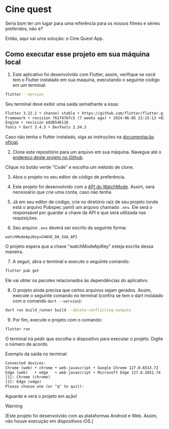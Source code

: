 # Cine quest

Seria bom ter um lugar para uma referência para os nossos filmes e séries preferidos, não é?

Então, aqui vai uma solução: o Cine Quest App.

## Como executar esse projeto em sua máquina local

1. Este aplicativo foi desenvolvido com Flutter, assim, verifique se você tem o Flutter instalado em sua máquina, executando o seguinte código em um terminal:

```sh
flutter --version
```

Seu terminal deve exibir uma saída semelhante a essa:

```txt
Flutter 3.22.2 • channel stable • https://github.com/flutter/flutter.git
Framework • revision 761747bfc5 (7 weeks ago) • 2024-06-05 22:15:13 +0200
Engine • revision edd8546116
Tools • Dart 3.4.3 • DevTools 2.34.3
```

Caso não tenha o flutter instalado, siga as instruções na [documentação oficial](https://docs.flutter.dev/get-started/install).

2. Clone este repositório para um arquivo em sua máquina. Navegue até o [endereço deste projeto no Github](https://github.com/ElanDeyan/cine_quest_app).

Clique no botão verde "Code" e escolha um método de clone.

3. Abra o projeto no seu editor de código de preferência.

4. Este projeto foi desenvolvido com a [API do WatchMode](https://api.watchmode.com/). Assim, será necessário que crie uma conta, caso não tenha.

5. Já em seu editor de código, crie no diretório raiz de seu projeto (onde está o arquivo Pubspec.yaml) um arquivo chamado `.env`. Ele será o responsável por guardar a chave da API e que será utilizada nas requisições.

6. Seu arquivo `.env` deverá ser escrito da seguinte forma:

```.env
watchModeApiKey=CHAVE_DA_SUA_API
```

O projeto espera que a chave "watchModeApiKey" esteja escrita dessa maneira.

7. A seguir, abra o terminal e execute o seguinte comando:

```sh
flutter pub get
```

Ele vai obter os pacotes relacionados às dependências do aplicativo.

8. O projeto ainda precisa que certos arquivos sejam gerados. Assim, execute o seguinte comando no terminal (confira se tem o dart instalado com o comando `dart --version`):

```sh
dart run build_runner build --delete-conflicting-outputs
```

9. Por fim, execute o projeto com o comando:

```sh
flutter run
```

O terminal irá pedir que escolha o dispositivo para executar o projeto. Digite o número de acordo.

Exemplo da saída no terminal:

```txt
Connected devices:
Chrome (web) • chrome • web-javascript • Google Chrome 127.0.6533.72
Edge (web)   • edge   • web-javascript • Microsoft Edge 127.0.2651.74
[1]: Chrome (chrome)
[2]: Edge (edge)
Please choose one (or "q" to quit): 
```

Aguarde e verá o projeto em ação!

> [!WARNING]
> [Este projeto foi desenvolvido com as plataformas Android e Web. Assim, não houve execução em dispositivos iOS.]

